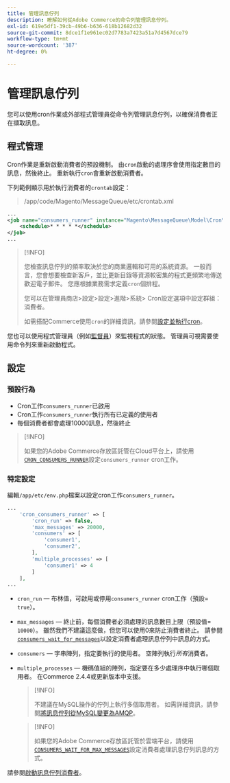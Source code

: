 ```yaml
---
title: 管理訊息佇列
description: 瞭解如何從Adobe Commerce的命令列管理訊息佇列。
exl-id: 619e5df1-39cb-49b6-b636-618b12682d32
source-git-commit: 8dce1f1e961ec02d7783a7423a51a7d4567dce79
workflow-type: tm+mt
source-wordcount: '387'
ht-degree: 0%

---
```


# 管理訊息佇列

您可以使用cron作業或外部程式管理員從命令列管理訊息佇列，以確保消費者正在擷取訊息。

## 程式管理

Cron作業是重新啟動消費者的預設機制。 由`cron`啟動的處理序會使用指定數目的訊息，然後終止。 重新執行`cron`會重新啟動消費者。

下列範例顯示用於執行消費者的`crontab`設定：

> /app/code/Magento/MessageQueue/etc/crontab.xml

```xml
...
<job name="consumers_runner" instance="Magento\MessageQueue\Model\Cron\ConsumersRunner" method="run">
    <schedule>* * * * *</schedule>
</job>
...
```

>[!INFO]
>
>您檢查訊息佇列的頻率取決於您的商業邏輯和可用的系統資源。 一般而言，您會想要檢查新客戶，並比更新目錄等資源較密集的程式更頻繁地傳送歡迎電子郵件。 您應根據業務需求定義`cron`個排程。
>
>您可以在管理員商店>設定>設定>進階>系統> Cron設定選項中設定群組：消費者。
>
>如需搭配Commerce使用`cron`的詳細資訊，請參閱[設定並執行cron](../cli/configure-cron-jobs.md)。

您也可以使用程式管理員（例如[監督員](https://supervisord.readthedocs.io/en/latest/)）來監視程式的狀態。 管理員可視需要使用命令列來重新啟動程式。

## 設定

### 預設行為

- Cron工作`consumers_runner`已啟用
- Cron工作`consumers_runner`執行所有已定義的使用者
- 每個消費者都會處理10000訊息，然後終止

>[!INFO]
>
>如果您的Adobe Commerce存放區託管在Cloud平台上，請使用[`CRON_CONSUMERS_RUNNER`](https://experienceleague.adobe.com/docs/commerce-cloud-service/user-guide/configure/env/stage/variables-deploy.html#cron_consumers_runner)設定`consumers_runner` cron工作。

### 特定設定

編輯`/app/etc/env.php`檔案以設定cron工作`consumers_runner`。

```php
...
    'cron_consumers_runner' => [
        'cron_run' => false,
        'max_messages' => 20000,
        'consumers' => [
            'consumer1',
            'consumer2',
        ],
        'multiple_processes' => [
            'consumer1' => 4
        ]
    ],
...
```

- `cron_run` — 布林值，可啟用或停用`consumers_runner` cron工作（預設= `true`）。
- `max_messages` — 終止前，每個消費者必須處理的訊息數目上限（預設值= `10000`）。 雖然我們不建議這麼做，但您可以使用0來防止消費者終止。 請參閱[`consumers_wait_for_messages`](../reference/config-reference-envphp.md#consumerswaitformessages)以設定消費者處理訊息佇列中訊息的方式。
- `consumers` — 字串陣列，指定要執行的使用者。 空陣列執行&#x200B;*所有*&#x200B;消費者。
- `multiple_processes` — 機碼值組的陣列，指定要在多少處理序中執行哪個取用者。 在Commerce 2.4.4或更新版本中支援。

  >[!INFO]
  >
  >不建議在MySQL操作的佇列上執行多個取用者。 如需詳細資訊，請參閱[將訊息佇列從MySQL變更為AMQP](https://developer.adobe.com/commerce/php/development/components/message-queues/#change-message-queue-from-mysql-to-amqp)。

  >[!INFO]
  >
  >如果您的Adobe Commerce存放區託管於雲端平台，請使用[`CONSUMERS_WAIT_FOR_MAX_MESSAGES`](https://experienceleague.adobe.com/docs/commerce-cloud-service/user-guide/configure/env/stage/variables-deploy.html#consumers_wait_for_max_messages)設定消費者處理訊息佇列訊息的方式。

請參閱[啟動訊息佇列消費者](../cli/start-message-queues.md)。
